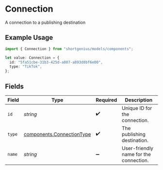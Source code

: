 # Connection

A connection to a publishing destination

## Example Usage

```typescript
import { Connection } from "shortgenius/models/components";

let value: Connection = {
  id: "5fa51cbe-31b3-425d-a807-a893d8bf6e00",
  type: "TikTok",
};
```

## Fields

| Field                                                                  | Type                                                                   | Required                                                               | Description                                                            |
| ---------------------------------------------------------------------- | ---------------------------------------------------------------------- | ---------------------------------------------------------------------- | ---------------------------------------------------------------------- |
| `id`                                                                   | *string*                                                               | :heavy_check_mark:                                                     | Unique ID for the connection.                                          |
| `type`                                                                 | [components.ConnectionType](../../models/components/connectiontype.md) | :heavy_check_mark:                                                     | The publishing destination.                                            |
| `name`                                                                 | *string*                                                               | :heavy_minus_sign:                                                     | User-friendly name for the connection.                                 |